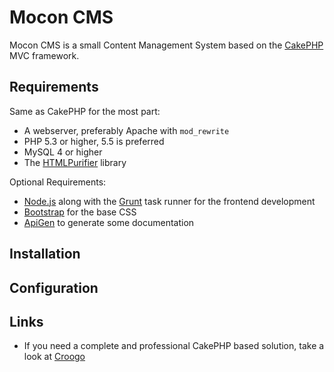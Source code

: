 # Mocon CMS
Mocon CMS is a small Content Management System based on the [CakePHP](http://cakephp.org/)
MVC framework.

## Requirements

Same as CakePHP for the most part:

* A webserver, preferably Apache with `mod_rewrite`
* PHP 5.3 or higher, 5.5 is preferred
* MySQL 4 or higher
* The [HTMLPurifier](http://htmlpurifier.org/) library

Optional Requirements:

* [Node.js](http://nodejs.org/) along with the [Grunt](http://gruntjs.com/)
task runner for the frontend development
* [Bootstrap](http://getbootstrap.com/) for the base CSS
* [ApiGen](http://www.apigen.org/) to generate some documentation

## Installation

## Configuration

## Links

* If you need a complete and professional CakePHP based solution, take a look
at [Croogo](https://croogo.org/)
